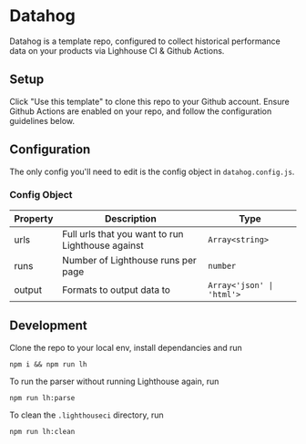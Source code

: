 # Datahog
Datahog is a template repo, configured to collect historical performance data on your products via Lighhouse CI & Github Actions.

## Setup

Click "Use this template" to clone this repo to your Github account. Ensure Github Actions are enabled on your repo, and follow the configuration guidelines below.

## Configuration

The only config you'll need to edit is the config object in `datahog.config.js`.

### Config Object

| Property | Description                                       | Type                      |
|----------|---------------------------------------------------|---------------------------|
| urls     | Full urls that you want to run Lighthouse against | `Array<string>`           |
| runs     | Number of Lighthouse runs per page                | `number`                  |
| output   | Formats to output data to                         | `Array<'json' \| 'html'>` |

## Development

Clone the repo to your local env, install dependancies and run 

```shell
npm i && npm run lh
```

To run the parser without running Lighthouse again, run

```shell
npm run lh:parse
```

To clean the `.lighthouseci` directory, run

```shell
npm run lh:clean
```
